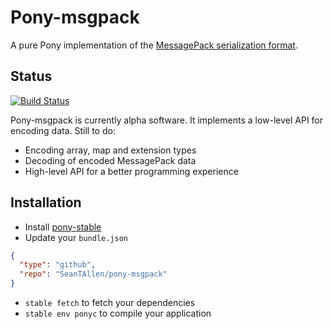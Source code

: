 # Pony-msgpack

A pure Pony implementation of the [MessagePack serialization format](http://msgpack.org/).

## Status

[![Build Status](https://travis-ci.org/SeanTAllen/pony-msgpack.svg?branch=master)](https://travis-ci.org/SeanTAllen/pony-msgpack)

Pony-msgpack is currently alpha software. It implements a low-level API for encoding data. Still to do:

- Encoding array, map and extension types
- Decoding of encoded MessagePack data
- High-level API for a better programming experience

## Installation

* Install [pony-stable](https://github.com/ponylang/pony-stable)
* Update your `bundle.json`

```json
{ 
  "type": "github",
  "repo": "SeanTAllen/pony-msgpack"
}
```

* `stable fetch` to fetch your dependencies
* `stable env ponyc` to compile your application
